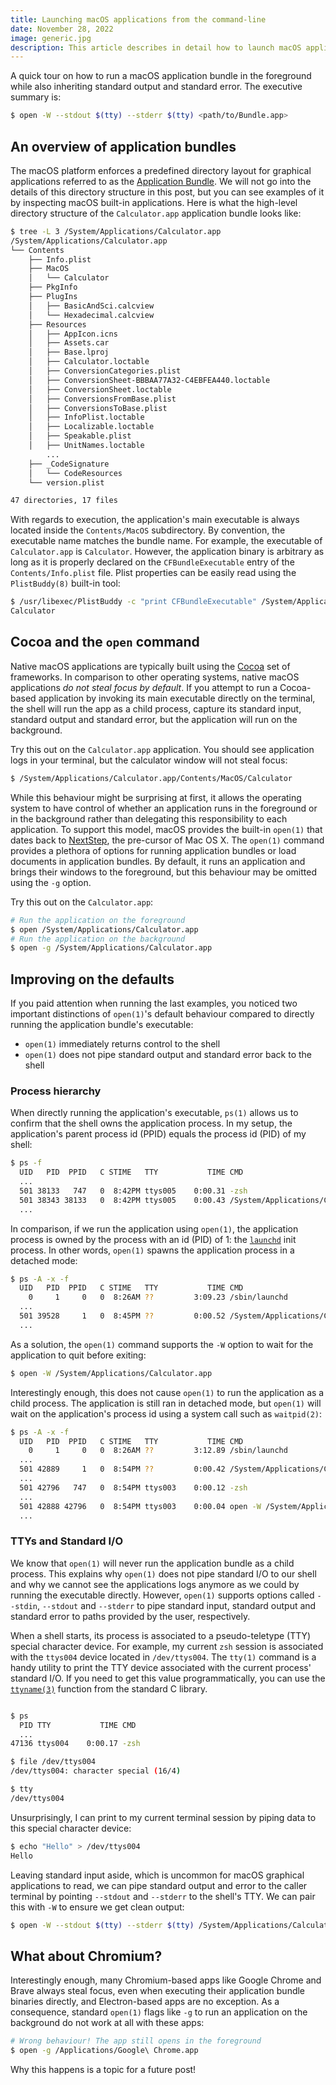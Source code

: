 ```yaml
---
title: Launching macOS applications from the command-line
date: November 28, 2022
image: generic.jpg
description: This article describes in detail how to launch macOS application bundles from the command line
---
```


A quick tour on how to run a macOS application bundle in the foreground while
also inheriting standard output and standard error. The executive summary is:

```sh
$ open -W --stdout $(tty) --stderr $(tty) <path/to/Bundle.app>
```

An overview of application bundles
----------------------------------

The macOS platform enforces a predefined directory layout for graphical
applications referred to as the [Application
Bundle](https://developer.apple.com/library/archive/documentation/CoreFoundation/Conceptual/CFBundles/BundleTypes/BundleTypes.html).
We will not go into the details of this directory structure in this post, but
you can see examples of it by inspecting macOS built-in applications. Here is
what the high-level directory structure of the `Calculator.app` application
bundle looks like:

```sh
$ tree -L 3 /System/Applications/Calculator.app
/System/Applications/Calculator.app
└── Contents
    ├── Info.plist
    ├── MacOS
    │   └── Calculator
    ├── PkgInfo
    ├── PlugIns
    │   ├── BasicAndSci.calcview
    │   └── Hexadecimal.calcview
    ├── Resources
    │   ├── AppIcon.icns
    │   ├── Assets.car
    │   ├── Base.lproj
    │   ├── Calculator.loctable
    │   ├── ConversionCategories.plist
    │   ├── ConversionSheet-BBBAA77A32-C4EBFEA440.loctable
    │   ├── ConversionSheet.loctable
    │   ├── ConversionsFromBase.plist
    │   ├── ConversionsToBase.plist
    │   ├── InfoPlist.loctable
    │   ├── Localizable.loctable
    │   ├── Speakable.plist
    │   ├── UnitNames.loctable
        ...
    ├── _CodeSignature
    │   └── CodeResources
    └── version.plist

47 directories, 17 files
```

With regards to execution, the application's main executable is always located
inside the `Contents/MacOS` subdirectory. By convention, the executable name
matches the bundle name. For example, the executable of `Calculator.app` is
`Calculator`. However, the application binary is arbitrary as long as it is
properly declared on the `CFBundleExecutable` entry of the
`Contents/Info.plist` file. Plist properties can be easily read using the
`PlistBuddy(8)` built-in tool:

```sh
$ /usr/libexec/PlistBuddy -c "print CFBundleExecutable" /System/Applications/Calculator.app/Contents/Info.plist
Calculator
```

Cocoa and the `open` command
----------------------------

Native macOS applications are typically built using the
[Cocoa](https://developer.apple.com/library/archive/documentation/Cocoa/Conceptual/CocoaFundamentals/WhatIsCocoa/WhatIsCocoa.html)
set of frameworks. In comparison to other operating systems, native macOS
applications *do not steal focus by default*. If you attempt to run a
Cocoa-based application by invoking its main executable directly on the
terminal, the shell will run the app as a child process, capture its standard
input, standard output and standard error, but the application will run on the
background.

Try this out on the `Calculator.app` application. You should see application
logs in your terminal, but the calculator window will not steal focus:

```sh
$ /System/Applications/Calculator.app/Contents/MacOS/Calculator
```

While this behaviour might be surprising at first, it allows the operating
system to have control of whether an application runs in the foreground or in
the background rather than delegating this responsibility to each application.
To support this model, macOS provides the built-in `open(1)` that dates back to
[NextStep](https://en.wikipedia.org/wiki/NeXTSTEP), the pre-cursor of Mac OS X.
The `open(1)` command provides a plethora of options for running application
bundles or load documents in application bundles. By default, it runs an
application and brings their windows to the foreground, but this behaviour may
be omitted using the `-g` option.

Try this out on the `Calculator.app`:

```sh
# Run the application on the foreground
$ open /System/Applications/Calculator.app
# Run the application on the background
$ open -g /System/Applications/Calculator.app
```

Improving on the defaults
-------------------------

If you paid attention when running the last examples, you noticed two important
distinctions of `open(1)`'s default behaviour compared to directly running the
application bundle's executable:

- `open(1)` immediately returns control to the shell
- `open(1)` does not pipe standard output and standard error back to the shell

### Process hierarchy

When directly running the application's executable, `ps(1)` allows us to
confirm that the shell owns the application process. In my setup, the
application's parent process id (PPID) equals the process id (PID) of my shell:

```sh
$ ps -f
  UID   PID  PPID   C STIME   TTY           TIME CMD
  ...
  501 38133   747   0  8:42PM ttys005    0:00.31 -zsh
  501 38343 38133   0  8:42PM ttys005    0:00.43 /System/Applications/Calculator.app/Contents/MacOS/Calculator
  ...
```

In comparison, if we run the application using `open(1)`, the application
process is owned by the process with an id (PID) of 1: the
[`launchd`](https://en.wikipedia.org/wiki/Launchd) init process. In other
words, `open(1)` spawns the application process in a detached mode:

```sh
$ ps -A -x -f
  UID   PID  PPID   C STIME   TTY           TIME CMD
    0     1     0   0  8:26AM ??         3:09.23 /sbin/launchd
  ...
  501 39528     1   0  8:45PM ??         0:00.52 /System/Applications/Calculator.app/Contents/MacOS/Calculator
  ...
```

As a solution, the `open(1)` command supports the `-W` option to wait for the
application to quit before exiting:

```sh
$ open -W /System/Applications/Calculator.app
```

Interestingly enough, this does not cause `open(1)` to run the application as a
child process. The application is still ran in detached mode, but `open(1)`
will wait on the application's process id using a system call such as
`waitpid(2)`:

```sh
$ ps -A -x -f
  UID   PID  PPID   C STIME   TTY           TIME CMD
    0     1     0   0  8:26AM ??         3:12.89 /sbin/launchd
  ...
  501 42889     1   0  8:54PM ??         0:00.42 /System/Applications/Calculator.app/Contents/MacOS/Calculator
  ...
  501 42796   747   0  8:54PM ttys003    0:00.12 -zsh
  ...
  501 42888 42796   0  8:54PM ttys003    0:00.04 open -W /System/Applications/Calculator.app
  ...
```

### TTYs and Standard I/O

We know that `open(1)` will never run the application bundle as a child
process. This explains why `open(1)` does not pipe standard I/O to our shell
and why we cannot see the applications logs anymore as we could by running the
executable directly. However, `open(1)` supports options called `--stdin`,
`--stdout` and `--stderr` to pipe standard input, standard output and standard
error to paths provided by the user, respectively.

When a shell starts, its process is associated to a pseudo-teletype (TTY)
special character device. For example, my current `zsh` session is associated
with the `ttys004` device located in `/dev/ttys004`. The `tty(1)` command is a
handy utility to print the TTY device associated with the current process'
standard I/O. If you need to get this value programmatically, you can use the
[`ttyname(3)`](https://developer.apple.com/library/archive/documentation/System/Conceptual/ManPages_iPhoneOS/man3/isatty.3.html)
function from the standard C library.

```sh

$ ps
  PID TTY           TIME CMD
  ...
47136 ttys004    0:00.17 -zsh

$ file /dev/ttys004
/dev/ttys004: character special (16/4)

$ tty
/dev/ttys004
```

Unsurprisingly, I can print to my current terminal session by piping data to
this special character device:

```sh
$ echo "Hello" > /dev/ttys004
Hello
```

Leaving standard input aside, which is uncommon for macOS graphical
applications to read, we can pipe standard output and error to the caller
terminal by pointing `--stdout` and `--stderr` to the shell's TTY. We can pair
this with `-W` to ensure we get clean output:

```sh
$ open -W --stdout $(tty) --stderr $(tty) /System/Applications/Calculator.app
```

What about Chromium?
--------------------

Interestingly enough, many Chromium-based apps like Google Chrome and Brave
always steal focus, even when executing their application bundle binaries
directly, and Electron-based apps are no exception. As a consequence, standard
`open(1)` flags like `-g` to run an application on the background do not work
at all with these apps:

```sh
# Wrong behaviour! The app still opens in the foreground
$ open -g /Applications/Google\ Chrome.app
```

Why this happens is a topic for a future post!
